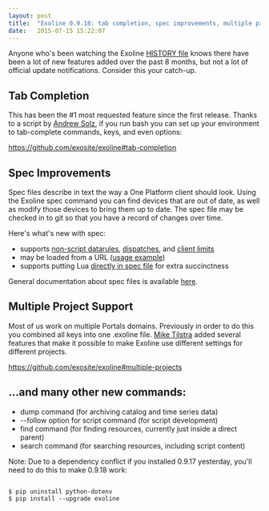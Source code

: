 ```yaml
---
layout: post
title:  "Exoline 0.9.18: tab completion, spec improvements, multiple project support"
date:   2015-07-15 15:22:07
---
```


Anyone who's been watching the Exoline [HISTORY file](https://github.com/exosite/exoline/blob/master/HISTORY.md) knows there have been a lot of new features added over the past 8 months, but not a lot of official update notifications. Consider this your catch-up.


## Tab Completion 

This has been the #1 most requested feature since the first release. Thanks to a script by [Andrew Solz](https://github.com/asolz), if you run bash you can set up your environment to tab-complete commands, keys, and even options:

https://github.com/exosite/exoline#tab-completion


## Spec Improvements

Spec files describe in text the way a One Platform client should look. Using the Exoline spec command you can find devices that are out of date, as well as modify those devices to bring them up to date. The spec file may be checked in to git so that you have a record of changes over time.

Here's what's new with spec:
- supports [non-script datarules](https://github.com/exosite/exoline/blob/master/test/files/spec_datarule.yaml), [dispatches](https://github.com/exosite/exoline/blob/master/test/files/spec_dispatch.yaml), and [client limits](https://github.com/exosite/exoline/blob/master/test/files/spec_client_limits.yaml)
- may be loaded from a URL ([usage example](https://github.com/exosite/exoline#spec))
- supports putting Lua [directly in spec file](https://github.com/exosite/exoline/blob/master/test/files/spec_script_embedded.yaml) for extra succinctness

General documentation about spec files is available [here](https://github.com/exosite/exoline#spec).


## Multiple Project Support

Most of us work on multiple Portals domains. Previously in order to do this you combined all keys into one .exoline file. [Mike Tilstra](https://github.com/tadpol) added several features that make it possible to make Exoline use different settings for different projects.

https://github.com/exosite/exoline#multiple-projects

## ...and many other new commands:

- dump command (for archiving catalog and time series data)
- --follow option for script command (for script development)
- find command (for finding resources, currently just inside a direct parent)
- search command (for searching resources, including script content)


Note: Due to a dependency conflict if you installed 0.9.17 yesterday, you'll need to do this to make 0.9.18 work:

```

$ pip uninstall python-dotenv
$ pip install --upgrade exoline

```
